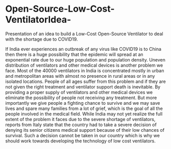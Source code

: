 # Open-Source-Low-Cost-VentilatorIdea-
Presentation of an idea to build a Low-Cost Open-Source Ventilator to deal with the shortage due to COVID19. 

If India ever experiences an outbreak of any virus like COVID19 is to China then there is a
huge possibility that the epidemic will spread at an exponential rate due to our huge
population and population density. Uneven distribution of ventilators and other medical
devices is another problem we face. Most of the 40000 ventilators in India is concentrated
mostly in urban and metropolitan areas with almost no presence in rural areas or in any
isolated locations.
People of all ages suffer from this problem and if they are not given the right treatment and
ventilator support death is inevitable. By providing a proper supply of ventilators and other
medical devices we eliminate the possibility of people not receiving any treatment. But more
importantly we give people a fighting chance to survive and we may save lives and spare
many families from a lot of grief, which is the goal of all the people involved in the medical
field.
While India may not yet realize the full extent of the problem it faces due to the severe
shortage of ventilators, reports from Italy state that the country had to take a severe decision
of denying its senior citizens medical support because of their low chances of survival. Such
a decision cannot be taken in our country which is why we should work towards developing
the technology of low cost ventilators.
